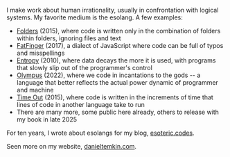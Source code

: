 I make work about human irrationality, usually in confrontation with logical systems. My favorite medium is the esolang. A few examples:

* <a href="https://github.com/rottytooth/Folders">Folders</a> (2015), where code is written only in the combination of folders within folders, ignoring files and text
* <a href="https://github.com/rottytooth/FatFingerJS">FatFinger</a> (2017), a dialect of JavaScript where code can be full of typos and misspellings
* <a href="https://github.com/rottytooth/Entropy">Entropy</a> (2010), where data decays the more it is used, with programs that slowly slip out of the programmer's control
* <a href="https://github.com/rottytooth/Olympus">Olympus</a> (2022), where we code in incantations to the gods -- a language that better reflects the actual power dynamic of programmer and machine
* <a href="https://github.com/rottytooth/Time-Out">Time Out</a> (2015), where code is written in the increments of time that lines of code in another language take to run
* There are many more, some public here already, others to release with my book in late 2025

For ten years, I wrote about esolangs for my blog, <a href="https://esoteric.codes">esoteric.codes</a>.

Seen more on my website, <a href="https://danieltemkin.com">danieltemkin.com</a>.
